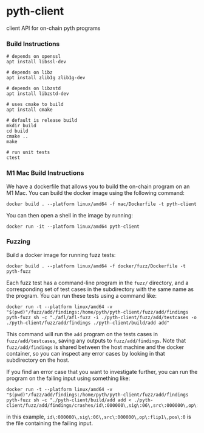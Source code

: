 # pyth-client
client API for on-chain pyth programs

### Build Instructions

```
# depends on openssl
apt install libssl-dev

# depends on libz
apt install zlib1g zlib1g-dev

# depends on libzstd
apt install libzstd-dev

# uses cmake to build
apt install cmake

# default is release build
mkdir build
cd build
cmake ..
make

# run unit tests
ctest
```


### M1 Mac Build Instructions

We have a dockerfile that allows you to build the on-chain program on an M1 Mac. 
You can build the docker image using the following command:

```
docker build . --platform linux/amd64 -f mac/Dockerfile -t pyth-client
```

You can then open a shell in the image by running:

```
docker run -it --platform linux/amd64 pyth-client
```


### Fuzzing

Build a docker image for running fuzz tests:

```
docker build . --platform linux/amd64 -f docker/fuzz/Dockerfile -t pyth-fuzz
```

Each fuzz test has a command-line program in the `fuzz/` directory,
and a corresponding set of test cases in the subdirectory with the same name as the program.
You can run these tests using a command like:

```
docker run -t --platform linux/amd64 -v "$(pwd)"/fuzz/add/findings:/home/pyth/pyth-client/fuzz/add/findings pyth-fuzz sh -c "./afl/afl-fuzz -i ./pyth-client/fuzz/add/testcases -o ./pyth-client/fuzz/add/findings ./pyth-client/build/add add"
```

This command will run the `add` program on the tests cases in `fuzz/add/testcases`, saving any outputs to `fuzz/add/findings`.
Note that `fuzz/add/findings` is shared between the host machine and the docker container, so you can inspect any error cases
by looking in that subdirectory on the host.

If you find an error case that you want to investigate further, you can run the program on the failing input using something like:

```
docker run -t --platform linux/amd64 -v "$(pwd)"/fuzz/add/findings:/home/pyth/pyth-client/fuzz/add/findings pyth-fuzz sh -c "./pyth-client/build/add add < ./pyth-client/fuzz/add/findings/crashes/id\:000000\,sig\:06\,src\:000000\,op\:flip1\,pos\:0"
```

in this example, `id\:000000\,sig\:06\,src\:000000\,op\:flip1\,pos\:0` is the file containing the failing input.
